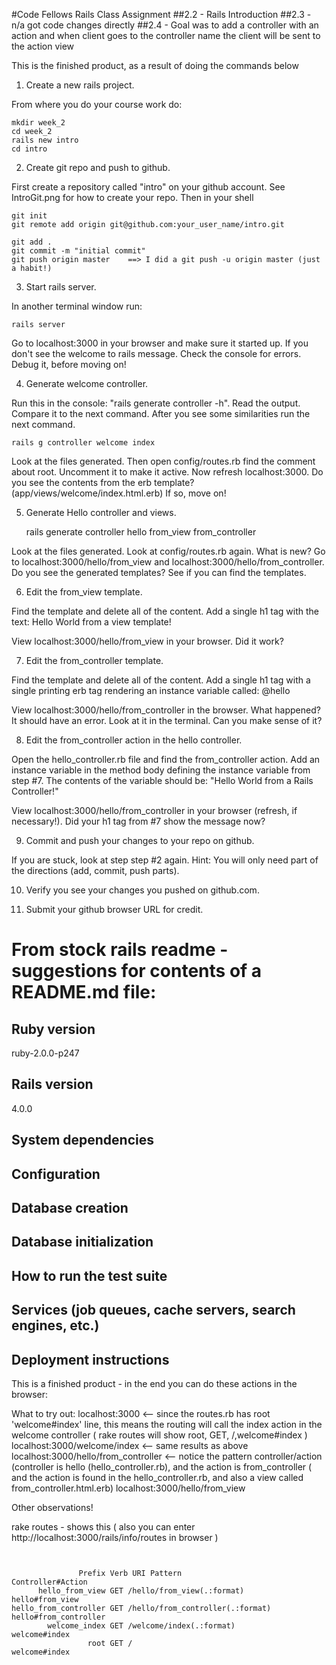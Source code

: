 #Code Fellows Rails Class Assignment
##2.2 - Rails Introduction
##2.3 - n/a got code changes directly
##2.4 - Goal was to add a controller with an action and when client goes to the controller name
the client will be sent to the action view

This is the finished product, as a result of doing the commands below

1) Create a new rails project.

From where you do your course work do:

    mkdir week_2
    cd week_2
    rails new intro
    cd intro

2) Create git repo and push to github.

First create a repository called "intro" on your github account. See IntroGit.png for how to create your repo. Then in your shell

    git init
    git remote add origin git@github.com:your_user_name/intro.git

    git add .
    git commit -m "initial commit"
    git push origin master    ==> I did a git push -u origin master (just a habit!)

3) Start rails server.

In another terminal window run:

    rails server

Go to localhost:3000 in your browser and make sure it started up. If you don't see the welcome to rails message. Check the console for errors. Debug it, before moving on!

4) Generate welcome controller.

Run this in the console: "rails generate controller -h". Read the output. Compare it to the next command. After you see some similarities run the next command.

    rails g controller welcome index

Look at the files generated. Then open config/routes.rb find the comment about root. Uncomment it to make it active. Now refresh localhost:3000. Do you see the contents from the erb template? (app/views/welcome/index.html.erb) If so, move on!

5) Generate Hello controller and views.

    rails generate controller hello from_view from_controller

Look at the files generated. Look at config/routes.rb again. What is new? Go to localhost:3000/hello/from_view and localhost:3000/hello/from_controller. Do you see the generated templates? See if you can find the templates.

6) Edit the from_view template.

Find the template and delete all of the content. Add a single h1 tag with the text: Hello World from a view template!

View localhost:3000/hello/from_view in your browser. Did it work?

7) Edit the from_controller template.

Find the template and delete all of the content. Add a single h1 tag with a single printing erb tag rendering an instance variable called: @hello

View localhost:3000/hello/from_controller in the browser. What happened? It should have an error. Look at it in the terminal. Can you make sense of it?

8) Edit the from_controller action in the hello controller.

Open the hello_controller.rb file and find the from_controller action. Add an instance variable in the method body defining the instance variable from step #7. The contents of the variable should be: "Hello World from a Rails Controller!"

View localhost:3000/hello/from_controller in your browser (refresh, if necessary!). Did your h1 tag from #7 show the message now?

9) Commit and push your changes to your repo on github.

If you are stuck, look at step step #2 again. Hint: You will only need part of the directions (add, commit, push parts).

10) Verify you see your changes you pushed on github.com.

11) Submit your github browser URL for credit.


# From stock rails readme - suggestions for contents of a README.md file:

## Ruby version

ruby-2.0.0-p247

## Rails version

4.0.0

## System dependencies

## Configuration

## Database creation

## Database initialization

## How to run the test suite

## Services (job queues, cache servers, search engines, etc.)

## Deployment instructions

This is a finished product - in the end you can do these actions in the browser:

What to try out:
localhost:3000 <-- since the routes.rb has root 'welcome#index' line, this means the routing will call the index action in the welcome controller ( rake routes will show root, GET, /,welcome#index )
localhost:3000/welcome/index <-- same results as above
localhost:3000/hello/from_controller <-- notice the pattern controller/action (controller is hello (hello_controller.rb), and the action is from_controller ( and the action is found in the hello_controller.rb, and also a view called from_controller.html.erb)
localhost:3000/hello/from_view

Other observations!

rake routes -
shows this ( also you can enter http://localhost:3000/rails/info/routes in browser )
<pre>
<code>

               Prefix Verb URI Pattern                      Controller#Action
      hello_from_view GET /hello/from_view(.:format)       hello#from_view
hello_from_controller GET /hello/from_controller(.:format) hello#from_controller
        welcome_index GET /welcome/index(.:format)         welcome#index
                 root GET /                                welcome#index

</pre>

</code>



